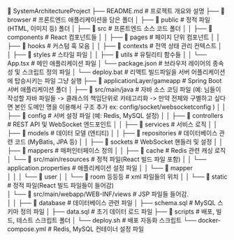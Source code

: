📁 SystemArchitectureProject
├── README.md                               # 프로젝트 개요와 설명
├── 📁 browser                              # 프론트엔드 애플리케이션을 담은 폴더
│   ├── 📁 public                           # 정적 파일(HTML, 이미지 등) 폴더
│   ├── 📁 src                              # 프론트엔드 소스 코드 폴더
│   │   ├── 📁 components                   # React 컴포넌트들
│   │   ├── 📁 pages                        # 페이지 단위 컴포넌트
│   │   ├── 📁 hooks                        # 커스텀 훅 모음
│   │   ├── 📁 contexts                     # 전역 상태 관리 컨텍스트
│   │   ├── 📁 styles                       # 스타일 파일
│   │   ├── 📁 utils                        # 유틸리티 함수들
│   │   └── App.tsx                         # 메인 애플리케이션 파일
│   └── package.json                        # 브라우저 레이어의 종속성 및 스크립트 정의 파일
│   └── deploy.bat                          # 리액트 빌드파일을 서버 어플리케이션에 탑승시키는 파일 그냥 실행
├── 📁 applicationLayer/gameapp             # Spring Boot 서버 애플리케이션 폴더
│   ├── 📁 src/main/java                    # 자바 소스 코딩 파일 (예: 님들이 작성할 자바 파일들 -> 클래스의 책임단위로 카테고리화 -> 만약 전체와 구별하고 싶다면 본인 도메인 명을 이용해서 구조 추가 ex: config/socket/websocketconfig )
│   │   ├── 📁 config                           # 서버 설정 파일 (예: Redis, MySQL 설정)
│   │   ├── 📁 controllers                      # REST API 및 WebSocket 엔드포인트
│   │   ├── 📁 services                         # 서비스 로직
│   │   ├── 📁 models                           # 데이터 모델 (엔티티)
│   │   ├── 📁 repositories                     # 데이터베이스 관련 코드 (MyBatis, JPA 등)
│   │   ├── 📁 sockets                          # WebSocket 핸들러 및 설정
│   │   ├── 📁 mappers                          # 매퍼인터페이스 정의
│   │   ├── 📁 cache                            # Redis 관련 캐싱 로직
│   └── 📁 src/main/resources                        # 정적 파일(React 빌드 파일 포함)
│   │   └── application.properties          # 애플리케이션 설정 파일
│   │   └── 📁 mapper                        
│   │   │   └── 📁 user 
│   │       └── 📁 room 등등등                        # xml 파일들의 위치
│   │   └── 📁 static                        # 정적 파일(React 빌드 파일들이 들어감)    
│   └── 📁 src/main/webapp/WEB-INF/views      # JSP 파일들 들어감.            
│   │
├── 📁 database                             # 데이터베이스 관련 파일
│   ├── schema.sql                          # MySQL 스키마 정의 파일
│   ├── data.sql                            # 초기 데이터 로드 파일
├── 📁 scripts                              # 배포, 빌드, 테스트 스크립트 폴더
│   └── deploy.sh                           # 배포 자동화 스크립트
└── docker-compose.yml                      # Redis, MySQL 컨테이너 설정 파일
